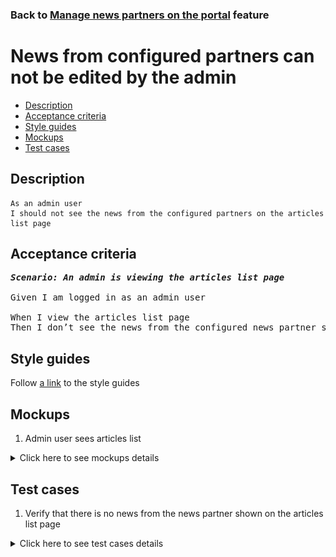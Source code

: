 ### Back to [Manage news partners on the portal](../../) feature

# News from configured partners can not be edited by the admin

- [Description](#description)
- [Acceptance criteria](#acceptance-criteria)
- [Style guides](#style-guides)
- [Mockups](#mockups)
- [Test cases](#test-cases)

## Description

    As an admin user
    I should not see the news from the configured partners on the articles list page

## Acceptance criteria

<pre>
<b><i>Scenario: An admin is viewing the articles list page</i></b>

Given I am logged in as an admin user

When I view the articles list page
Then I don’t see the news from the configured news partner so I cannot edit, delete or publish/unpublish this news
</pre>

## Style guides

Follow [a link](https://www.figma.com/proto/0zkkf5WC77OSpvyD6YXpFE/Style-guides?page-id=0%3A1&node-id=19%3A5368&viewport=266%2C48%2C0.54&scaling=min-zoom&starting-point-node-id=19%3A5368) to the style guides

## Mockups

1. Admin user sees articles list

<details>
  <summary>Click here to see mockups details</summary>

**1. Admin user sees articles list:**

![Admin user sees articles list](/sports_hub_portal/desktop_application_features/manage_news_partners/images/admin_side_articles_list.png)

</details>

## Test cases

1. Verify that there is no news from the news partner shown on the articles list page

<details>
  <summary>Click here to see test cases details</summary>

### **#1. Verify that there is no news from the news partner shown on the articles list page**

|Preconditions|Steps|Expected result
--------------|-----|----------
|- Logged in with admin account</br>- There is some partner added|1) Go to the articles list page</br>2) Examine the articles available to be configured|2) There is no news from the news partner present|
</details>
